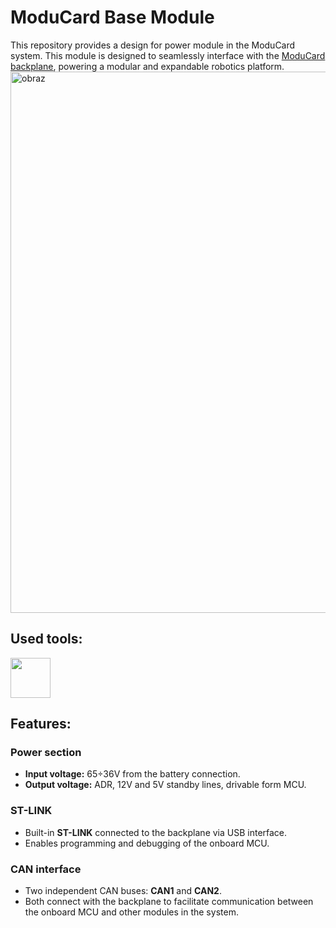 # ModuCard Base Module

This repository provides a  design for power module in the ModuCard system. This module is designed to seamlessly interface with the [ModuCard backplane](https://github.com/KoNarRobotics/ModuCard-backplane), powering a modular and expandable robotics platform.
<img width="892" height="866" alt="obraz" src="https://github.com/user-attachments/assets/4fe4b4e2-b66e-4fa1-9448-aba6cc8a598c" />


## Used tools:
<img align="center" height="64" src="img/logos/KiCad.png">

## Features:

### Power section
- **Input voltage:** 65÷36V from the battery connection.
- **Output voltage:** ADR, 12V and 5V standby lines, drivable form MCU.

### ST-LINK
- Built-in **ST-LINK** connected to the backplane via USB interface.  
- Enables programming and debugging of the onboard MCU.

### CAN interface
- Two independent CAN buses: **CAN1** and **CAN2**.  
- Both connect with the backplane to facilitate communication between the onboard MCU and other modules in the system.
